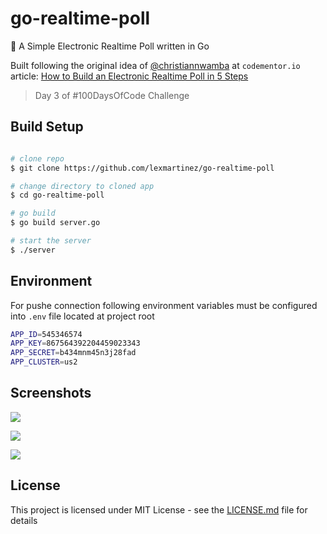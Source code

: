 # go-realtime-poll
:postbox: A Simple Electronic Realtime Poll written in Go 

Built following the original idea of [@christiannwamba](https://github.com/christiannwamba) at `codementor.io` article: [How to Build an Electronic Realtime Poll in 5 Steps](https://www.codementor.io/christiannwamba/how-to-build-an-electronic-realtime-poll-in-5-steps-es41iluc9)

> Day 3 of #100DaysOfCode Challenge

## Build Setup

``` bash

# clone repo
$ git clone https://github.com/lexmartinez/go-realtime-poll

# change directory to cloned app
$ cd go-realtime-poll

# go build
$ go build server.go

# start the server
$ ./server

```

## Environment
For pushe connection following environment variables must be configured into `.env` file located at project root

```bash
APP_ID=545346574
APP_KEY=867564392204459023343
APP_SECRET=b434mnm45n3j28fad
APP_CLUSTER=us2
```````

## Screenshots

![](https://github.com/lexmartinez/go-realtime-poll/raw/master/screenshots/screenshot-1.png)

![](https://github.com/lexmartinez/go-realtime-poll/raw/master/screenshots/screenshot-2.png)

![](https://github.com/lexmartinez/go-realtime-poll/raw/master/screenshots/screenshot-3.png)

## License

This project is licensed under MIT License - see the [LICENSE.md](https://github.com/lexmartinez/go-realtime-poll/blob/master/LICENSE.md) file for details
